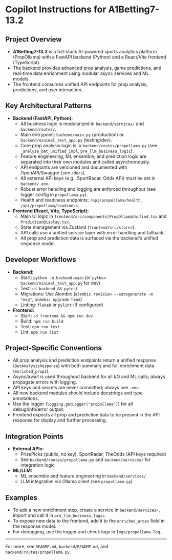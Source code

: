 # Copilot Instructions for A1Betting7-13.2

## Project Overview

- **A1Betting7-13.2** is a full-stack AI-powered sports analytics platform (PropOllama) with a FastAPI backend (Python) and a React/Vite frontend (TypeScript).
- The backend provides advanced prop analysis, game predictions, and real-time data enrichment using modular async services and ML models.
- The frontend consumes unified API endpoints for prop analysis, predictions, and user interaction.

## Key Architectural Patterns

- **Backend (FastAPI, Python):**
  - All business logic is modularized in `backend/services/` and `backend/routes/`.
  - Main entrypoint: `backend/main.py` (production) or `backend/minimal_test_app.py` (testing/dev).
  - Core prop analysis logic is in `backend/routes/propollama.py` (see `_analyze_bet_unified_impl`, `pre_llm_business_logic`).
  - Feature engineering, ML ensemble, and prediction logic are separated into their own modules and called asynchronously.
  - API endpoints are versioned and documented with OpenAPI/Swagger (see `/docs`).
  - All external API keys (e.g., SportRadar, Odds API) must be set in `backend/.env`.
  - Robust error handling and logging are enforced throughout (see logger config in `propollama.py`).
  - Health and readiness endpoints: `/api/propollama/health`, `/api/propollama/readiness`.
- **Frontend (React, Vite, TypeScript):**
  - Main UI logic in `frontend/src/components/PropOllamaUnified.tsx` and `PredictionDisplay.tsx`.
  - State management via Zustand (`frontend/src/store/`).
  - API calls use a unified service layer with error handling and fallback.
  - All prop and prediction data is surfaced via the backend's unified response model.

## Developer Workflows

- **Backend:**
  - Start: `python -m backend.main` (or `python backend/minimal_test_app.py` for dev)
  - Test: `cd backend && pytest`
  - Migrations: Use Alembic (`alembic revision --autogenerate -m "msg"`, `alembic upgrade head`)
  - Linting: `flake8` or `pylint` (if configured)
- **Frontend:**
  - Start: `cd frontend && npm run dev`
  - Build: `npm run build`
  - Test: `npm run test`
  - Lint: `npm run lint`

## Project-Specific Conventions

- All prop analysis and prediction endpoints return a unified response (`BetAnalysisResponse`) with both summary and full enrichment data (`enriched_props`).
- Async/await is used throughout backend for all I/O and ML calls; always propagate errors with logging.
- API keys and secrets are never committed; always use `.env`.
- All new backend modules should include docstrings and type annotations.
- Use the logger (`logging.getLogger("propollama")`) for all debug/info/error output.
- Frontend expects all prop and prediction data to be present in the API response for display and further processing.

## Integration Points

- **External APIs:**
  - PrizePicks (public, no key), SportRadar, TheOdds (API keys required)
  - See `backend/routes/propollama.py` and `backend/services/` for integration logic
- **ML/LLM:**
  - ML ensemble and feature engineering in `backend/services/`
  - LLM integration via Ollama client (see `propollama.py`)

## Examples

- To add a new enrichment step, create a service in `backend/services/`, import and call it in `pre_llm_business_logic`.
- To expose new data to the frontend, add it to the `enriched_props` field in the response model.
- For debugging, use the logger and check logs in `logs/propollama.log`.

---

For more, see `README.md`, `backend/README.md`, and `backend/routes/propollama.py`.
